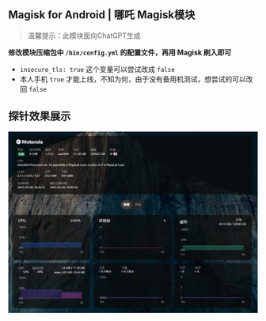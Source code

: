 ## Magisk for Android | 哪吒 Magisk模块
> 温馨提示：此模块面向ChatGPT生成

**修改模块压缩包中 `/bin/config.yml` 的配置文件，再用 Magisk 刷入即可**

- `insecure_tls: true` 这个变量可以尝试改成 `false`
- 本人手机 `true` 才能上线，不知为何，由于没有备用机测试，想尝试的可以改回 `false`

## 探针效果展示

![效果展示](./effect.jpg)  <!-- 请确保图片在仓库的根目录下 -->
